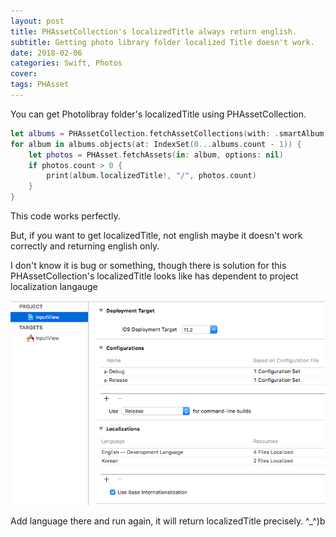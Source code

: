 ```yaml
---
layout: post
title: PHAssetCollection's localizedTitle always return english.
subtitle: Getting photo library folder localized Title doesn't work.
date: 2018-02-06
categories: Swift, Photos
cover:
tags: PHAsset
---
```


You can get Photolibray folder's localizedTitle using PHAssetCollection.

```swift
let albums = PHAssetCollection.fetchAssetCollections(with: .smartAlbum, subtype: .any, options: nil)
for album in albums.objects(at: IndexSet(0...albums.count - 1)) {
    let photos = PHAsset.fetchAssets(in: album, options: nil)
    if photos.count > 0 {
        print(album.localizedTitle!, "/", photos.count)
    }
}
```

This code works perfectly.

But, if you want to get localizedTitle, not english
maybe it doesn't work correctly and returning english only.

I don't know it is bug or something, though there is solution for this
PHAssetCollection's localizedTitle looks like has dependent to project localization langauge

![Alt text](https://raw.githubusercontent.com/JangDoRiOS/jangdorios.github.io/master/assets/img/2018-02-06-01-01.png)

Add language there and run again, it will return localizedTitle precisely. ^_^)b
